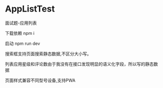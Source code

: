 # AppListTest
面试题-应用列表

下载依赖
npm i  

启动
npm run dev

搜索框支持页面搜索静态数据,不区分大小写。

列表应用星级和评论数由于我没有在接口发现明显的语义化字段，所以写的静态数据

页面样式兼容不同型号设备,⽀持PWA